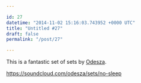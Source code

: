 ```yaml
---

id: 27
datetime: "2014-11-02 15:16:03.743952 +0000 UTC"
title: "Untitled #27"
draft: false
permalink: "/post/27"

---
```


This is a fantastic set of sets by [Odesza](http://odesza.com/).

https://soundcloud.com/odesza/sets/no-sleep
